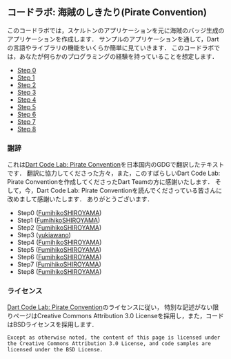 コードラボ: 海賊のしきたり(Pirate Convention)
----------

このコードラボでは，スケルトンのアプリケーションを元に海賊のバッジ生成のアプリケーションを作成します．
サンプルのアプリケーションを通して，Dartの言語やライブラリの機能をいくらか簡単に見ていきます．
このコードラボでは，あなたが何らかのプログラミングの経験を持っていることを想定します．

* [Step 0](step0/step0.md)
* [Step 1](step1/step1.md)
* [Step 2](step2/step2.md)
* [Step 3](step3/step3.md)
* [Step 4](step4/step4.md)
* [Step 5](step5/step5.md)
* [Step 6](step6/step6.md)
* [Step 7](step7/step7.md)
* [Step 8](step8/step8.md)

### 謝辞

これは[Dart Code Lab: Pirate Convention](https://www.dartlang.org/codelabs/darrrt/)を日本国内のGDGで翻訳したテキストです．
翻訳に協力してくださった方々，また，このすばらしいDart Code Lab: Pirate Conventionを作成してくださったDart Teamの方に感謝いたします．
そして，今，Dart Code Lab: Pirate Conventionを読んでくださっている皆さんに改めまして感謝いたします．
ありがとうございます．

* Step0 ([FumihikoSHIROYAMA](https://github.com/FumihikoSHIROYAMA))
* Step1 ([FumihikoSHIROYAMA](https://github.com/FumihikoSHIROYAMA))
* Step2 ([FumihikoSHIROYAMA](https://github.com/FumihikoSHIROYAMA))
* Step3 ([yukiawano](https://github.com/yukiawano))
* Step4 ([FumihikoSHIROYAMA](https://github.com/FumihikoSHIROYAMA))
* Step5 ([FumihikoSHIROYAMA](https://github.com/FumihikoSHIROYAMA))
* Step6 ([FumihikoSHIROYAMA](https://github.com/FumihikoSHIROYAMA))
* Step7 ([FumihikoSHIROYAMA](https://github.com/FumihikoSHIROYAMA))
* Step8 ([FumihikoSHIROYAMA](https://github.com/FumihikoSHIROYAMA))

### ライセンス

[Dart Code Lab: Pirate Convention](https://www.dartlang.org/codelabs/darrrt/)のライセンスに従い，
特別な記述がない限りページはCreative Commons Attribution 3.0 Licenseを採用し，また，コードはBSDライセンスを採用します．

    Except as otherwise noted, the content of this page is licensed under the Creative Commons Attribution 3.0 License, and code samples are licensed under the BSD License.
